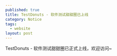```yaml
---
published: true
title: TestDonuts - 软件测试甜甜圈已上线
category: Notice
tags: 
  - website
layout: post
---
```


TestDonuts - 软件测试甜甜圈已正式上线，欢迎访问~